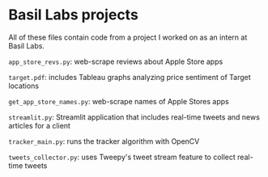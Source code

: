 # Basil Labs projects

All of these files contain code from a project I worked on as an intern at Basil Labs. 

`app_store_revs.py`: web-scrape reviews about Apple Store apps

`target.pdf`: includes Tableau graphs analyzing price sentiment of Target locations

`get_app_store_names.py`: web-scrape names of Apple Stores apps

`streamlit.py`: Streamlit application that includes real-time tweets and news articles for a client

`tracker_main.py`: runs the tracker algorithm with OpenCV

`tweets_collector.py`: uses Tweepy's tweet stream feature to collect real-time tweets
